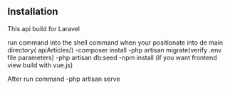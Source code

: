Installation
------------
This api build for Laravel

run command into the shell command when your positionate into de main directory( apiArticles/)
  -composer install
  -php artisan migrate(verify .env file parameters)
  -php artisan db:seed
  -npm install (if you want frontend view build with vue.js)


After run command
  -php artisan serve
